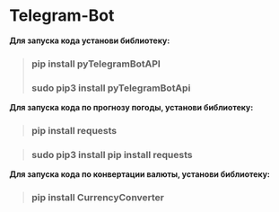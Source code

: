# Telegram-Bot

__Для запуска кода установи библиотеку:__
> ### pip install pyTelegramBotAPI
> ### sudo pip3 install pyTelegramBotApi

__Для запуска кода по прогнозу погоды, установи библиотеку:__

> ### pip install requests

> ### sudo pip3 install pip install requests

__Для запуска кода по конвертации валюты, установи библиотеку:__

> ### pip install CurrencyConverter
